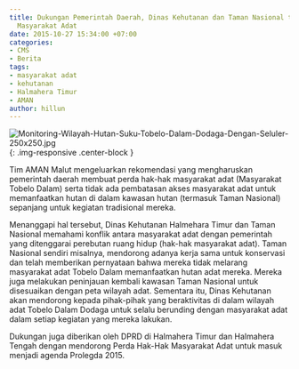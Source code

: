 ```yaml
---
title: Dukungan Pemerintah Daerah, Dinas Kehutanan dan Taman Nasional terkait Hak
  Masyarakat Adat
date: 2015-10-27 15:34:00 +07:00
categories:
- CMS
- Berita
tags:
- masyarakat adat
- kehutanan
- Halmahera Timur
- AMAN
author: hillun
---
```


![Monitoring-Wilayah-Hutan-Suku-Tobelo-Dalam-Dodaga-Dengan-Seluler-250x250.jpg](/uploads/Monitoring-Wilayah-Hutan-Suku-Tobelo-Dalam-Dodaga-Dengan-Seluler-250x250.jpg){: .img-responsive .center-block }

Tim AMAN Malut mengeluarkan rekomendasi yang mengharuskan pemerintah daerah membuat perda hak-hak masyarakat adat (Masyarakat Tobelo Dalam) serta tidak ada pembatasan akses masyarakat adat untuk memanfaatkan hutan di dalam kawasan hutan (termasuk Taman Nasional) sepanjang untuk kegiatan tradisional mereka.

Menanggapi hal tersebut, Dinas Kehutanan Halmehara Timur dan Taman Nasional memahami konflik antara masyarakat adat dengan pemerintah yang ditenggarai perebutan ruang hidup (hak-hak masyarakat adat). Taman Nasional sendiri misalnya, mendorong adanya kerja sama untuk konservasi dan telah memberikan pernyataan bahwa mereka tidak melarang masyarakat adat Tobelo Dalam memanfaatkan hutan adat mereka. Mereka juga melakukan peninjauan kembali kawasan Taman Nasional untuk disesuaikan dengan peta wilayah adat. Sementara itu, Dinas Kehutanan akan mendorong kepada pihak-pihak yang beraktivitas di dalam wilayah adat Tobelo Dalam Dodaga untuk selalu berunding dengan masyarakat adat dalam setiap kegiatan yang mereka lakukan.

Dukungan juga diberikan oleh DPRD di Halmahera Timur dan Halmahera Tengah dengan mendorong Perda Hak-Hak Masyarakat Adat untuk masuk menjadi agenda Prolegda 2015.